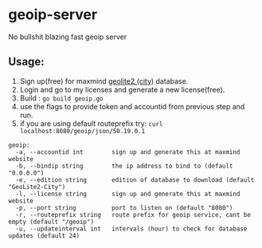 # geoip-server
No bullshit blazing fast geoip server

## Usage:
1. Sign up(free) for maxmind [geolite2 (city)](https://dev.maxmind.com/geoip/geoip2/geolite2/) database. 
2. Login and go to my licenses and generate a new license(free). 
3. Build : ```go build geoip.go```
3. use the flags to provide token and accountid from previous step and run.
4. if you are using default routeprefix try: ```curl localhost:8080/geoip/json/50.19.0.1```
```
geoip:
  -a, --accountid int        sign up and generate this at maxmind website
  -b, --bindip string        the ip address to bind to (default "0.0.0.0")
  -e, --edition string       edition of database to download (default "GeoLite2-City")
  -l, --license string       sign up and generate this at maxmind website
  -p, --port string          port to listen on (default "8080")
  -r, --routeprefix string   route prefix for geoip service, cant be empty (default "/geoip")
  -u, --updateinterval int   intervals (hour) to check for database updates (default 24)
```

